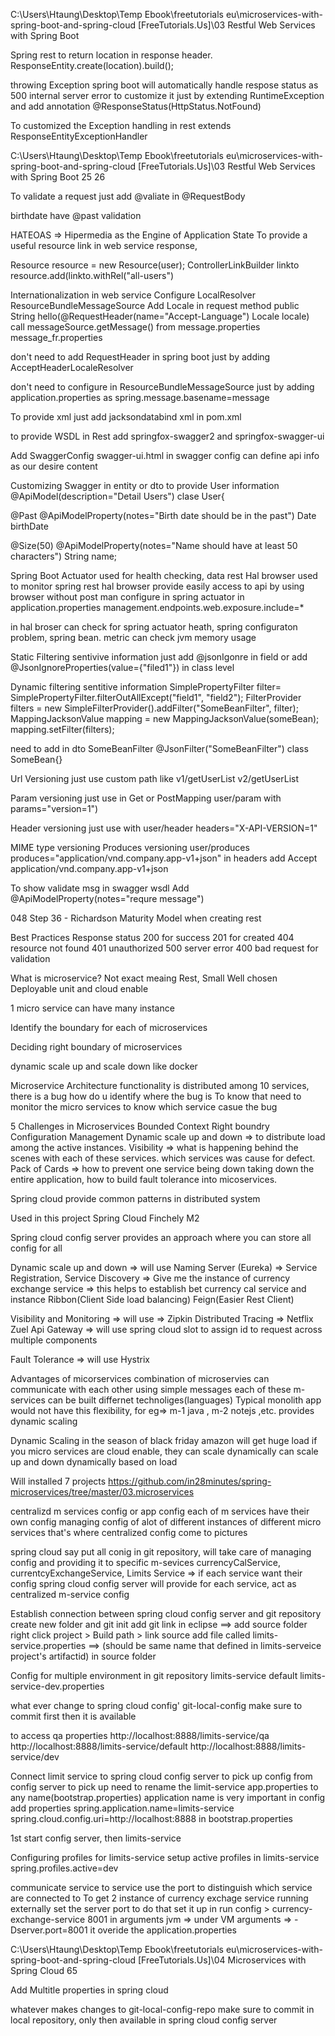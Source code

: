 C:\Users\Htaung\Desktop\Temp Ebook\freetutorials eu\microservices-with-spring-boot-and-spring-cloud [FreeTutorials.Us]\03 Restful Web Services with Spring Boot 


Spring rest to return location in response header.
ResponseEntity.create(location).build();

throwing Exception spring boot will automatically handle respose status as 500 internal server error
to customize it
just by extending RuntimeException and add annotation @ResponseStatus(HttpStatus.NotFound)


To customized the Exception handling in rest
extends ResponseEntityExceptionHandler

C:\Users\Htaung\Desktop\Temp Ebook\freetutorials eu\microservices-with-spring-boot-and-spring-cloud [FreeTutorials.Us]\03 Restful Web Services with Spring Boot
25 26

To validate a request
just add @valiate in @RequestBody

birthdate have @past validation


HATEOAS => Hipermedia as the Engine of Application State
To provide a useful resource link in web service response,

Resource<User> resource = new Resource<User>(user);
  ControllerLinkBuilder linkto 
  resource.add(linkto.withRel("all-users")
  
  
  Internationalization in web service
  Configure LocalResolver
  ResourceBundleMessageSource
  Add Locale in request method
  public String hello(@RequestHeader(name="Accept-Language") Locale locale)
  call messageSource.getMessage() from message.properties message_fr.properties
  
  don't need to add RequestHeader in spring boot
  just by adding AcceptHeaderLocaleResolver
  
  don't need to configure in ResourceBundleMessageSource
  just by adding application.properties as spring.message.basename=message
  
  
  To provide xml just add jacksondatabind xml in pom.xml
  
  to provide WSDL in Rest
  add springfox-swagger2 and springfox-swagger-ui
  
  Add SwaggerConfig
  swagger-ui.html 
  in swagger config can define api info as our desire content
  
  Customizing Swagger
  in entity or dto 
  to provide User information
  @ApiModel(description="Detail Users")
  clase User{
  
  @Past
  @ApiModelProperty(notes="Birth date should be in the past")
  Date birthDate
  
  @Size(50)
  @ApiModelProperty(notes="Name should have at least 50 characters")
  String name;
  

Spring Boot Actuator used for health checking, data rest Hal browser used to monitor spring rest
hal browser provide easily access to api by using browser without post man
configure in spring actuator in application.properties
management.endpoints.web.exposure.include=*

in hal broser can check for spring actuator heath, spring configuraton problem, spring bean. metric can check jvm memory usage

Static Filtering sentivive information
just add @jsonIgonre in field
or add @JsonIgnoreProperties(value={"filed1"}) in class level

Dynamic filtering sentitive information
SimplePropertyFilter filter= SimplePropertyFilter.filterOutAllExcept("field1", "field2");
FilterProvider filters = new SimpleFilterProvider().addFilter("SomeBeanFilter", filter);
MappingJacksonValue mapping = new MappingJacksonValue(someBean);
mapping.setFilter(filters);


need to add in dto 
SomeBeanFilter
@JsonFilter("SomeBeanFilter")
class SomeBean{}


Url Versioning just use custom path like v1/getUserList v2/getUserList

Param versioning just use in Get or PostMapping user/param with params="version=1")

Header versioning just use with user/header headers="X-API-VERSION=1"

MIME type versioning
Produces versioning user/produces produces="application/vnd.company.app-v1+json"
in headers add Accept application/vnd.company.app-v1+json

To show validate msg in swagger wsdl Add @ApiModelProperty(notes="requre message")


048 Step 36 - Richardson Maturity Model when creating rest

Best Practices
Response status
200 for success
201 for created
404 resource not found
401 unauthorized
500 server error
400 bad request for validation


What is microservice? Not exact meaing
Rest, Small Well chosen Deployable unit and cloud enable

1 micro service can have many instance

Identify the boundary for each of microservices

Deciding right boundary of microservices

dynamic scale up and scale down like docker

Microservice Architecture
functionality is distributed among 10 services, there is a bug how do u identify where the bug is
To know that need to monitor the micro services to know which service casue the bug

5 Challenges in Microservices
Bounded Context
Right boundry 
Configuration Management
Dynamic scale up and down => to distribute load among the active instances.
Visibility => what is happening behind the scenes with each of these services. which services was cause for defect.
Pack of Cards => how to prevent one service being down taking down the entire application, how to build fault tolerance into micoservices.

Spring cloud provide common patterns in distributed system

Used in this project
Spring Cloud Finchely M2


Spring cloud config server provides an approach where you can store all config for all

Dynamic scale up and down => will use
Naming Server (Eureka) 
=> Service Registration, 
Service Discovery => Give me the instance of currency exchange service => this helps to establish bet currency cal service and instance
Ribbon(Client Side load balancing)
Feign(Easier Rest Client)

Visibility and Monitoring => will use
=> Zipkin Distributed Tracing
=> Netflix Zuel Api Gateway
=> will use spring cloud slot to assign id to request across multiple components

Fault Tolerance => will use
Hystrix 


Advantages of micorservices
combination of microservies can communicate with each other using simple messages each of these m-services can be built differnet technoliges(languages)
Typical monolith app would not have this flexibility, for eg=> m-1 java , m-2 notejs ,etc.
provides dynamic scaling 

Dynamic Scaling
in the season of black friday amazon will get huge load
if you micro services are cloud enable, they can scale dynamically
can scale up and down dynamically based on load

Will installed 7 projects 
https://github.com/in28minutes/spring-microservices/tree/master/03.microservices

centralizd m services config or app config
each of m services have their own config
managing config of alot of different instances of different micro services
that's where centralized config come to pictures

spring cloud say put all conig in git repository, will take care of managing config and providing it to specific m-sevices
currencyCalService, currentcyExchangeService, Limits Service => if each service want their config 
spring cloud config server will provide for each service, act as centralized m-service config

Establish connection between spring cloud config server and git repository
create new folder and git init
add git link in eclipse ==> add source folder
right click project > Build path > link source
add file called limits-service.properties ==> (should be same name that defined in limits-serveice project's artifactid) in source folder

Config for multiple environment in git repository
limits-service default
limits-service-dev.properties

what ever change to spring cloud config' git-local-config make sure to commit first then it is available

to access qa properties
http://localhost:8888/limits-service/qa
http://localhost:8888/limits-service/default
http://localhost:8888/limits-service/dev

Connect limit service to spring cloud config server
to pick up config from config server
to pick up need to rename the limit-service app.properties to any name(bootstrap.properties)
application name is very important in config
add properties
spring.application.name=limits-service
spring.cloud.config.uri=http://localhost:8888
in bootstrap.properties

1st start config server, then limits-service

Configuring profiles for limits-service
setup active profiles in limits-service
spring.profiles.active=dev

communicate service to service use the port to distinguish which service are connected to
To get 2 instance of currency exchage service running
externally set the server port
to do that set it up in run config > currency-exchange-service 8001
in arguments jvm => 
under VM arguments =>
-Dserver.port=8001 
it overide the application.properties




C:\Users\Htaung\Desktop\Temp Ebook\freetutorials eu\microservices-with-spring-boot-and-spring-cloud [FreeTutorials.Us]\04 Microservices with Spring Cloud
65

Add Multitle properties in spring cloud


whatever makes changes to git-local-config-repo make sure to commit in local repository, only then available in spring cloud config server
